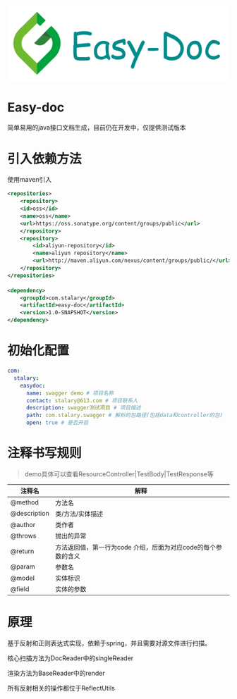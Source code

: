 ![logo](logo.png)
# Easy-doc
简单易用的java接口文档生成，目前仍在开发中，仅提供测试版本

# 引入依赖方法
使用maven引入
```xml
<repositories>
    <repository>
	<id>oss</id>
	<name>oss</name>
	<url>https://oss.sonatype.org/content/groups/public</url>
    </repository>
    <repository>
        <id>aliyun-repository</id>
        <name>aliyun repository</name>
        <url>http://maven.aliyun.com/nexus/content/groups/public/</url>
    </repository>
</repositories>

<dependency>
    <groupId>com.stalary</groupId>
    <artifactId>easy-doc</artifactId>
    <version>1.0-SNAPSHOT</version>
</dependency>
```

# 初始化配置
```yml
com:
  stalary:
    easydoc:
      name: swagger demo # 项目名称
      contact: stalary@613.com # 项目联系人
      description: swagger测试项目 # 项目描述
      path: com.stalary.swagger # 解析的包路径(包括data和controller的包)
      open: true # 是否开启
```

# 注释书写规则

> demo具体可以查看ResourceController|TestBody|TestResponse等

注释名 | 解释
--- | ---
@method | 方法名   
@description | 类/方法/实体描述
@author | 类作者
@throws | 抛出的异常
@return | 方法返回值，第一行为code 介绍，后面为对应code的每个参数的含义
@param | 参数名
@model | 实体标识
@field | 实体的参数

# 原理
基于反射和正则表达式实现，依赖于spring，并且需要对源文件进行扫描。

核心扫描方法为DocReader中的singleReader

渲染方法为BaseReader中的render

所有反射相关的操作都位于ReflectUtils